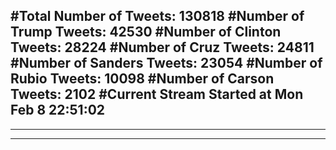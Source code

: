 #Total Number of Tweets: 130818 
#Number of Trump Tweets: 42530
#Number of Clinton Tweets: 28224
#Number of Cruz Tweets: 24811
#Number of Sanders Tweets: 23054
#Number of Rubio Tweets: 10098
#Number of Carson Tweets: 2102
#Current Stream Started at Mon Feb  8 22:51:02
---
---
---
